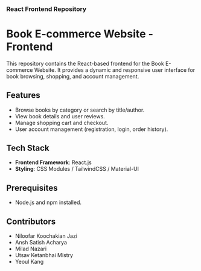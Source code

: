 ### **React Frontend Repository**
# Book E-commerce Website - Frontend
This repository contains the React-based frontend for the Book E-commerce Website. It provides a dynamic and responsive user interface for book browsing, shopping, and account management.
## Features
- Browse books by category or search by title/author.
- View book details and user reviews.
- Manage shopping cart and checkout.
- User account management (registration, login, order history).

## Tech Stack
- **Frontend Framework**: React.js
- **Styling**: CSS Modules / TailwindCSS / Material-UI

## Prerequisites
- Node.js and npm installed.

## Contributors
  - Niloofar Koochakian Jazi
  - Ansh Satish Acharya
  - Milad Nazari
  - Utsav Ketanbhai Mistry
  - Yeoul Kang
